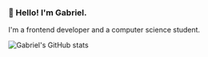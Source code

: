 ### 👋 Hello! I'm Gabriel.

I'm a frontend developer and a computer science student.

![Gabriel's GitHub stats](https://github-readme-stats.vercel.app/api?username=muresan-gabriel&show_icons=true&theme=midnight-purple)
